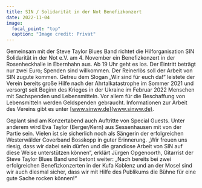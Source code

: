 ```yaml
---
title: SIN / Solidarität in der Not Benefizkonzert
date: 2022-11-04
image:
  focal_point: "top"
  caption: "Image credit: Privat"
---
```


Gemeinsam mit der Steve Taylor Blues Band richtet die Hilforganisation SIN Solidarität in der Not e.V. am 4. November ein Benefizkonzert in der Rosenheckhalle in Ebernhahn aus. Ab 19 Uhr geht es los. Der Eintritt beträgt nur zwei Euro; Spenden sind willkommen. Der Reinerlös soll der Arbeit von SIN zugute kommen. Getreu dem Slogan „Wir sind für euch da!“ leistete der Verein bereits große Hilfe nach der Ahrtalkatastrophe im Sommer 2021 und versorgt seit Beginn des Krieges in der Ukraine im Februar 2022 Menschen mit Sachspenden und Lebensmitteln. Vor allem für die Beschaffung von Lebensmitteln werden Geldspenden gebraucht. Informationen zur Arbeit des Vereins gibt es unter [www.sinww.de](www.sinww.de).

Geplant sind am Konzertabend auch Auftritte von Special Guests. Unter anderem wird Eva Taylor (Berger/Kern) aus Sessenhausen mit von der Partie sein. Vielen ist sie sicherlich noch als Sängerin der erfolgreichen Westerwälder Coverband Bosskopp in guter Erinnerung. „Wir freuen uns riesig, dass wir dabei sein dürfen und die grandiose Arbeit von SIN auf diese Weise unterstützen können“, erklärt Jürgen Opgenoorth, Gitarrist der Steve Taylor Blues Band und betont weiter: „Nach bereits bei zwei erfolgreichen Benefizkonzerten in der Kufa Koblenz und an der Mosel sind wir auch diesmal sicher, dass wir mit Hilfe des Publikums die Bühne für eine gute Sache rocken können!“
